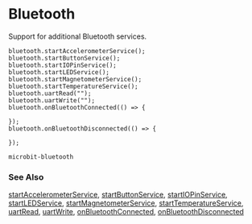 # Bluetooth

Support for additional Bluetooth services.

```cards
bluetooth.startAccelerometerService();
bluetooth.startButtonService();
bluetooth.startIOPinService();
bluetooth.startLEDService();
bluetooth.startMagnetometerService();
bluetooth.startTemperatureService();
bluetooth.uartRead("");
bluetooth.uartWrite("");
bluetooth.onBluetoothConnected(() => {
    
});
bluetooth.onBluetoothDisconnected(() => {
    
});
```

```package
microbit-bluetooth
```

### See Also

[startAccelerometerService](/reference/bluetooth/start-accelerometer-service), [startButtonService](/reference/bluetooth/start-button-service), [startIOPinService](/reference/bluetooth/start-io-pin-service), [startLEDService](/reference/bluetooth/start-led-service), [startMagnetometerService](/reference/bluetooth/start-magnetometer-service), [startTemperatureService](/reference/bluetooth/start-temperature-service), [uartRead](/reference/bluetooth/uart-read), [uartWrite](/reference/bluetooth/uart-write), [onBluetoothConnected](/reference/bluetooth/on-bluetooth-connected), [onBluetoothDisconnected](/reference/bluetooth/on-bluetooth-disconnected)
